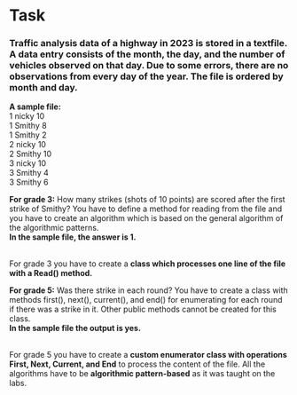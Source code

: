 # Task

### Traffic analysis data of a highway in 2023 is stored in a textfile. A data entry consists of the month, the day, and the number of vehicles observed on that day. Due to some errors, there are no observations from every day of the year. The file is ordered by month and day.

**A sample file:**
<br> 1 nicky 10
<br> 1 Smithy 8
<br> 1 Smithy 2
<br> 2 nicky 10
<br> 2 Smithy 10
<br> 3 nicky 10
<br> 3 Smithy 4
<br> 3 Smithy 6

**For grade 3:** How many strikes (shots of 10 points) are scored after the first strike of Smithy? You have to define a method for reading from the file and you have to create an algorithm which is based on the general algorithm of the algorithmic patterns.
<br> **In the sample file, the answer is 1.**

<br> For grade 3 you have to create a **class which processes one line of the file with a Read() method.**


**For grade 5:** Was there strike in each round? You have to create a class with methods first(), next(), current(), and end() for enumerating for each round if there was a strike in it. Other public methods cannot be created for this class.
<br> **In the sample file the output is yes.**

<br> For grade 5 you have to create a **custom enumerator class with operations First, Next, Current, and End** to process the content of the file. All the algorithms have to be **algorithmic pattern-based** as it was taught on the labs.

